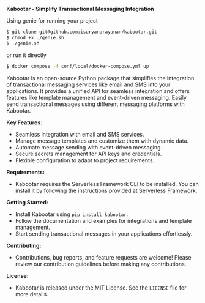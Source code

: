 **Kabootar - Simplify Transactional Messaging Integration**

Using genie for running your project
```bash
$ git clone git@github.com:isuryanarayanan/kabootar.git
$ chmod +x ./genie.sh
$ ./genie.sh
```

or run it directly

```bash
$ docker compose -f conf/local/docker-compose.yml up
```


Kabootar is an open-source Python package that simplifies the integration of transactional messaging services like email and SMS into your applications. It provides a unified API for seamless integration and offers features like template management and event-driven messaging. Easily send transactional messages using different messaging platforms with Kabootar.

**Key Features:**
- Seamless integration with email and SMS services.
- Manage message templates and customize them with dynamic data.
- Automate message sending with event-driven messaging.
- Secure secrets management for API keys and credentials.
- Flexible configuration to adapt to project requirements.

**Requirements:**
- Kabootar requires the Serverless Framework CLI to be installed. You can install it by following the instructions provided at [Serverless Framework](https://www.serverless.com/framework/docs/getting-started/).

**Getting Started:**
- Install Kabootar using `pip install kabootar`.
- Follow the documentation and examples for integrations and template management.
- Start sending transactional messages in your applications effortlessly.

**Contributing:**
- Contributions, bug reports, and feature requests are welcome! Please review our contribution guidelines before making any contributions.

**License:**
- Kabootar is released under the MIT License. See the `LICENSE` file for more details.
